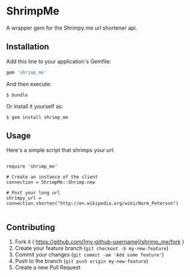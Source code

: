 # ShrimpMe

A wrapper gem for the Shrimpy.me url shortener api.

## Installation

Add this line to your application's Gemfile:

```ruby
gem 'shrimp_me'
```

And then execute:

    $ bundle

Or install it yourself as:

    $ gem install shrimp_me

## Usage

Here's a simple script that shrimps your url:
<pre><code>
require 'shrimp_me'

# Create an instance of the client
connection = ShrimpMe::Shrimp.new

# Post your long url
shrimpy_url = connection.shorten("http://en.wikipedia.org/wiki/Norm_Peterson")

</pre></code>

## Contributing

1. Fork it ( https://github.com/[my-github-username]/shrimp_me/fork )
2. Create your feature branch (`git checkout -b my-new-feature`)
3. Commit your changes (`git commit -am 'Add some feature'`)
4. Push to the branch (`git push origin my-new-feature`)
5. Create a new Pull Request
